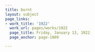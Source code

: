 ```yaml
---
title: burnt
layout: subject
page_links:
- work_title: '1922'
  work_url: pages/works/1922
  page_title: Friday, January 13, 1922
  page_anchor: page-1909

---
```

